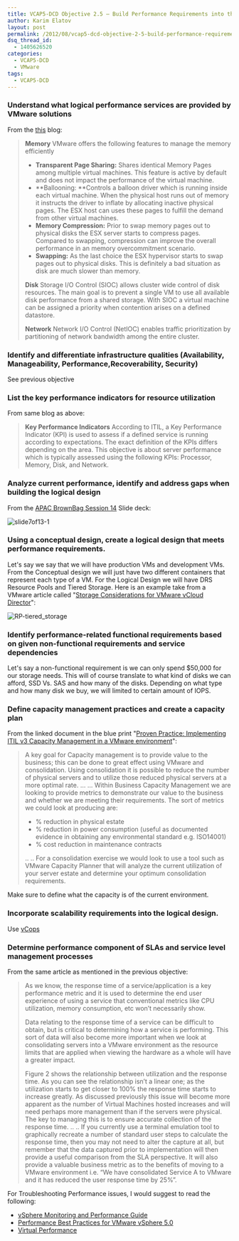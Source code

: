 ```yaml
---
title: VCAP5-DCD Objective 2.5 – Build Performance Requirements into the Logical Design
author: Karim Elatov
layout: post
permalink: /2012/08/vcap5-dcd-objective-2-5-build-performance-requirements-into-the-logical-design/
dsq_thread_id:
  - 1405626520
categories:
  - VCAP5-DCD
  - VMware
tags:
  - VCAP5-DCD
---
```

### Understand what logical performance services are provided by VMware solutions

From the [this](http://www.virten.net/2012/07/vdcd510-objective-2-5-build-performance-requirements-into-the-logical-design/) blog:

> **Memory**
> VMware offers the following features to manage the memory efficiently
>
> *   **Transparent Page Sharing:** Shares identical Memory Pages among multiple virtual machines. This feature is active by default and does not impact the performance of the virtual machine.
> *   **Ballooning: **Controls a balloon driver which is running inside each virtual machine. When the physical host runs out of memory it instructs the driver to inflate by allocating inactive physical pages. The ESX host can uses these pages to fulfill the demand from other virtual machines.
> *   **Memory Compression:** Prior to swap memory pages out to physical disks the ESX server starts to compress pages. Compared to swapping, compression can improve the overall performance in an memory overcommitment scenario.
> *   **Swapping:** As the last choice the ESX hypervisor starts to swap pages out to physical disks. This is definitely a bad situation as disk are much slower than memory.
>
> **Disk**
> Storage I/O Control (SIOC) allows cluster wide control of disk resources. The main goal is to prevent a single VM to use all available disk performance from a shared storage. With SIOC a virtual machine can be assigned a priority when contention arises on a defined datastore.
>
> **Network**
> Network I/O Control (NetIOC) enables traffic prioritization by partitioning of network bandwidth among the entire cluster.

### Identify and differentiate infrastructure qualities (Availability, Manageability, Performance,Recoverability, Security)

See previous objective

### List the key performance indicators for resource utilization

From same blog as above:

> **Key Performance Indicators**
> According to ITIL, a Key Performance Indicator (KPI) is used to assess if a defined service is running according to expectations. The exact definition of the KPIs differs depending on the area. This objective is about server performance which is typically assessed using the following KPIs: Processor, Memory, Disk, and Network.

### Analyze current performance, identify and address gaps when building the logical design

From the [APAC BrownBag Session 14](http://professionalvmware.com/2012/05/apac-vbrownbag-follow-up-vcap-dcd-performance/) Slide deck:

![slide7of13-1](http://assets.virtuallyhyper.com/2012-08-slide7of13-1.png)

### Using a conceptual design, create a logical design that meets performance requirements.

Let's say we say that we will have production VMs and development VMs. From the Conceptual design we will just have two different containers that represent each type of a VM. For the Logical Design we will have DRS Resource Pools and Tiered Storage. Here is an example take from a VMware article called "[Storage Considerations for VMware vCloud Director](http://www.vmware.com/files/pdf/techpaper/VMW_10Q3_WP_vCloud_Director_Storage.pdf)":

![RP-tiered_storage](http://assets.virtuallyhyper.com/2012-08-RP-tiered_storage.png)

### Identify performance-related functional requirements based on given non-functional requirements and service dependencies

Let's say a non-functional requirement is we can only spend $50,000 for our storage needs. This will of course translate to what kind of disks we can afford, SSD Vs. SAS and how many of the disks. Depending on what type and how many disk we buy, we will limited to certain amount of IOPS.

### Define capacity management practices and create a capacity plan

From the linked document in the blue print "[Proven Practice: Implementing ITIL v3 Capacity Management in a VMware environment](http://communities.vmware.com/docs/DOC-11484)":

> A key goal for Capacity management is to provide value to the business; this can be done to great effect using VMware and consolidation. Using consolidation it is possible to reduce the number of physical servers and to utilize those reduced physical servers at a more optimal rate.
> ...
> ...
> Within Business Capacity Management we are looking to provide metrics to demonstrate our value to the business and whether we are meeting their requirements. The sort of metrics we could look at producing are:
>
> *   % reduction in physical estate
> *   % reduction in power consumption (useful as documented evidence in obtaining any environmental standard e.g. ISO14001)
> *   % cost reduction in maintenance contracts
>
> ..
> ..
> For a consolidation exercise we would look to use a tool such as VMware Capacity Planner that will analyze the current utilization of your server estate and determine your optimum consolidation requirements.

Make sure to define what the capacity is of the current environment.

### Incorporate scalability requirements into the logical design.

Use [vCops](http://www.vmware.com/products/capacity-planner/overview.html)

### Determine performance component of SLAs and service level management processes

From the same article as mentioned in the previous objective:

> As we know, the response time of a service/application is a key performance metric and it is used to determine the end user experience of using a service that conventional metrics like CPU utilization, memory consumption, etc won’t necessarily show.
>
> Data relating to the response time of a service can be difficult to obtain, but is critical to determining how a service is performing. This sort of data will also become more important when we look at consolidating servers into a VMware environment as the resource limits that are applied when viewing the hardware as a whole will have a greater impact.
>
> Figure 2 shows the relationship between utilization and the response time. As you can see the relationship isn’t a linear one; as the utilization starts to get closer to 100% the response time starts to increase greatly. As discussed previously this issue will become more apparent as the number of Virtual Machines hosted increases and will need perhaps more management than if the servers were physical. The key to managing this is to ensure accurate collection of the response time.
> ..
> ..
> If you currently use a terminal emulation tool to graphically recreate a number of standard user steps to calculate the response time, then you may not need to alter the capture at all, but remember that the data captured prior to implementation will then provide a useful comparison from the SLA perspective. It will also provide a valuable business metric as to the benefits of moving to a VMware environment i.e. “We have consolidated Service A to VMware and it has reduced the user response time by 25%”.

For Troubleshooting Performance issues, I would suggest to read the following:

*   [vSphere Monitoring and Performance Guide](http://pubs.vmware.com/vsphere-50/topic/com.vmware.ICbase/PDF/vsphere-esxi-vcenter-server-50-monitoring-performance-guide.pdf)
*   [Performance Best Practices for VMware vSphere 5.0](http://www.vmware.com/pdf/Perf_Best_Practices_vSphere5.0.pdf)
*   [Virtual Performance](http://www.vmware.com/products/vmmark/overview.html)


